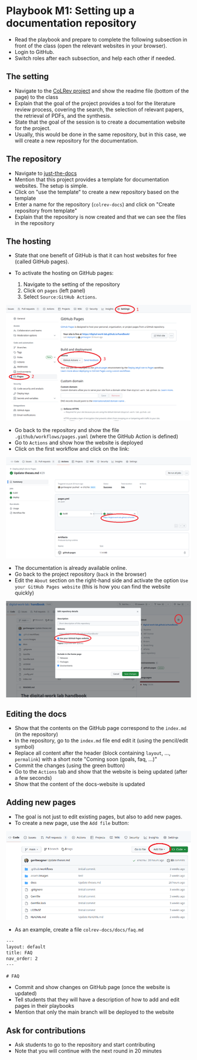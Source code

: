 # Playbook M1: Setting up a documentation repository

- Read the playbook and prepare to complete the following subsection in front of the class (open the relevant websites in your browser).
- Login to GitHub.
- Switch roles after each subsection, and help each other if needed.

<!-- - Get the attention of the other groups before completing the following tasks. -->

## The setting

- Navigate to the [CoLRev project](https://github.com/CoLRev-Environment/colrev) and show the readme file (bottom of the page) to the class
- Explain that the goal of the project provides a tool for the literature review process, covering the search, the selection of relevant papers, the retrieval of PDFs, and the synthesis.
- State that the goal of the session is to create a documentation website for the project.
- Usually, this would be done in the same repository, but in this case, we will create a new repository for the documentation.

## The repository

- Navigate to [just-the-docs](https://github.com/just-the-docs/just-the-docs)
- Mention that this project provides a template for documentation websites. The setup is simple.
- Click on "use the template" to create a new repository based on the template
- Enter a name for the repository (`colrev-docs`) and click on "Create repository from template"
- Explain that the repository is now created and that we can see the files in the repository

## The hosting

- State that one benefit of GitHub is that it can host websites for free (called GitHub pages).
- To activate the hosting on GitHub pages:
    
    1. Navigate to the setting of the repository
    2. Click on `pages` (left panel)
    3. Select `Source:GitHub Actions`.

![GitHub Pages activation](figures/GitHub-pages.png)

- Go back to the repository and show the file `.github/workflows/pages.yaml` (where the GitHub Action is defined)
- Go to `Actions` and show how the website is deployed
- Click on the first workflow and click on the link:

![GitHub Pages build](figures/GitHubPages-build.png)

- The documentation is already available online.
- Go back to the project repository (`back` in the browser)
- Edit the `About` section on the right-hand side and activate the option `Use your GitHub Pages website` (this is how you can find the website quickly)

![GitHub About link](figures/About-link.png)

## Editing the docs

- Show that the contents on the GitHub page correspond to the `index.md` (in the repository)
- In the repository, go to the `index.md` file end edit it (using the pencil/edit symbol)
- Replace all content after the header (block containing `layout`, ..., `permalink`) with a short note "Coming soon (goals, faq, ...)"
- Commit the changes (using the green button)
- Go to the `Actions` tab and show that the website is being updated (after a few seconds)
- Show that the content of the docs-website is updated

## Adding new pages

- The goal is not just to edit existing pages, but also to add new pages.
- To create a new page, use the `Add file` button:

![GitHub add file](figures/GitHub-add-file.png)

- As an example, create a file `colrev-docs/docs/faq.md`

```
---
layout: default
title: FAQ
nav_order: 2
---

# FAQ

```

- Commit and show changes on GitHub page (once the website is updated)
- Tell students that they will have a description of how to add and edit pages in their playbooks
- Mention that only the main branch will be deployed to the website

## Ask for contributions

- Ask students to go to the repository and start contributing
- Note that you will continue with the next round in 20 minutes

<!-- give @geritwagner access : not needed? - I can create issues without being a maintainer -->